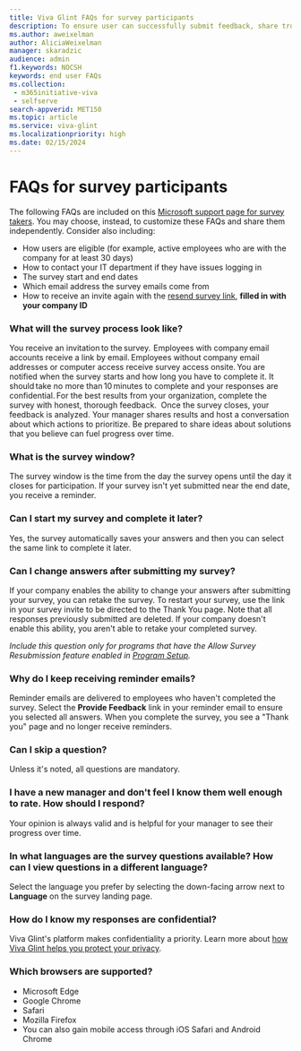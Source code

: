 ```yaml
---
title: Viva Glint FAQs for survey participants
description: To ensure user can successfully submit feedback, share troubleshooting solutions with them in an FAQ document. 
ms.author: aweixelman
author: AliciaWeixelman
manager: skaradzic
audience: admin
f1.keywords: NOCSH
keywords: end user FAQs
ms.collection: 
 - m365initiative-viva
 - selfserve
search-appverid: MET150
ms.topic: article
ms.service: viva-glint
ms.localizationpriority: high
ms.date: 02/15/2024
---
```


# FAQs for survey participants

The following FAQs are included on this [Microsoft support page for survey takers](https://support.microsoft.com/en-us/topic/how-to-take-a-viva-glint-survey-6691b3c7-d7f4-48f5-a69f-d1fe5ce528a5). You may choose, instead, to customize these FAQs and share them independently. Consider also including:

- How users are eligible (for example, active employees who are with the company for at least 30 days)
- How to contact your IT department if they have issues logging in
- The survey start and end dates
- Which email address the survey emails come from
- How to receive an invite again with the [resend survey link](https://go.microsoft.com/fwlink/?linkid=2261143), **filled in with your company ID**

### What will the survey process look like?
You receive an invitation to the survey.  Employees with company email accounts receive a link by email. Employees without company email addresses or computer access receive survey access onsite. You are notified when the survey starts and how long you have to complete it.
It should take no more than 10 minutes to complete and your responses are confidential. For the best results from your organization, complete the survey with honest, thorough feedback. 
Once the survey closes, your feedback is analyzed. Your manager shares results and host a conversation about which actions to prioritize. Be prepared to share ideas about solutions that you believe can fuel progress over time.

### What is the survey window?
The survey window is the time from the day the survey opens until the day it closes for participation. If your survey isn't yet submitted near the end date, you receive a reminder. 

### Can I start my survey and complete it later?
Yes, the survey automatically saves your answers and then you can select the same link to complete it later.

### Can I change answers after submitting my survey?
If your company enables the ability to change your answers after submitting your survey, you can retake the survey. To restart your survey, use the link in your survey invite to be directed to the Thank You page. Note that all responses previously submitted are deleted.
If your company doesn't enable this ability, you aren't able to retake your completed survey.  

*Include this question only for programs that have the Allow Survey Resubmission feature enabled in [Program Setup](https://go.microsoft.com/fwlink/?linkid=2238328).*

### Why do I keep receiving reminder emails?
Reminder emails are delivered to employees who haven't completed the survey. Select the **Provide Feedback** link in your reminder email to ensure you selected all answers. When you complete the survey, you see a "Thank you" page and no longer receive reminders.

### Can I skip a question?
Unless it's noted, all questions are mandatory.

### I have a new manager and don't feel I know them well enough to rate. How should I respond?
Your opinion is always valid and is helpful for your manager to see their progress over time.

### In what languages are the survey questions available? How can I view questions in a different language?
Select the language you prefer by selecting the down-facing arrow next to **Language** on the survey landing page.

### How do I know my responses are confidential?
Viva Glint's platform makes confidentiality a priority. Learn more about [how Viva Glint helps you protect your privacy](https://go.microsoft.com/fwlink/?linkid=2238614).

### Which browsers are supported?

- Microsoft Edge
- Google Chrome
- Safari
- Mozilla Firefox
- You can also gain mobile access through iOS Safari and Android Chrome
